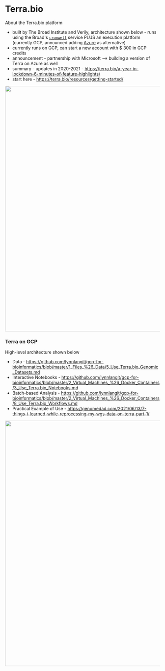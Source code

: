 # Terra.bio

About the Terra.bio platform 
- built by The Broad Institute and Verily, architecture shown below - runs using the Broad's [`cromwell`](https://cromwell.readthedocs.io/en/stable/) service PLUS an  execution platform (currently GCP, announced adding [Azure](https://www.cnbc.com/2021/01/11/microsoft-azure-coming-to-terra-co-created-by-alphabet-verily.html) as alternative)
- currently runs on GCP, can start a new account with $ 300 in GCP credits
- announcement - partnership with Microsoft --> building a version of Terra on Azure as well
- summary - updates in 2020-2021 - https://terra.bio/a-year-in-lockdown-6-minutes-of-feature-highlights/
- start here - https://terra.bio/resources/getting-started/

<img src="https://github.com/lynnlangit/TeamTeri/blob/master/Images/Terra-arch.png" width=800>

### Terra on GCP

High-level architecture shown below

- Data - https://github.com/lynnlangit/gcp-for-bioinformatics/blob/master/1_Files_%26_Data/5_Use_Terra.bio_Genomic_Datasets.md
- Interactive Notebooks - https://github.com/lynnlangit/gcp-for-bioinformatics/blob/master/2_Virtual_Machines_%26_Docker_Containers/3_Use_Terra.bio_Notebooks.md
- Batch-based Analysis - https://github.com/lynnlangit/gcp-for-bioinformatics/blob/master/2_Virtual_Machines_%26_Docker_Containers/8_Use_Terra.bio_Workflows.md
- Practical Example of Use - https://genomedad.com/2021/06/13/7-things-i-learned-while-reprocessing-my-wgs-data-on-terra-part-1/

<img src="https://github.com/lynnlangit/TeamTeri/blob/master/Images/terra-gcp.png" width=800>
